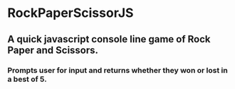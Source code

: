 # RockPaperScissorJS
## A quick javascript console line game of Rock Paper and Scissors. 
### Prompts user for input and returns whether they won or lost in a best of 5.
